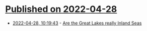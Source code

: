 # [Published on 2022-04-28](index.md)

* [2022-04-28, 10:19:43](https://news.ycombinator.com/item?id=31190795) - [Are the Great Lakes really Inland Seas](https://www.atlasobscura.com/articles/great-lakes-inland-seas)
